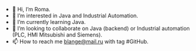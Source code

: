 - 👋 Hi, I’m Roma.
- 👀 I’m interested in Java and Industrial Automation.
- 🌱 I’m currently learning Java.
- 💞️ I’m looking to collaborate on Java (backend) or Industrial automation (PLC, HMI Mitsubishi and Siemens).
- 📫 How to reach me blange@mail.ru with tag #GitHub.

<!---
andromanko/andromanko is a ✨ special ✨ repository because its `README.md` (this file) appears on your GitHub profile.
You can click the Preview link to take a look at your changes.
--->
